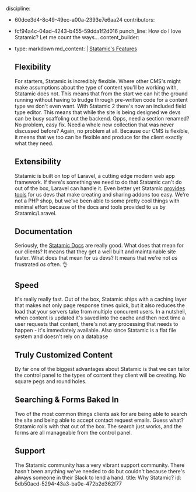 discipline:
  - 60dce3d4-8c49-49ec-a00a-2393e7e6aa24
contributors:
  - fcf94a4c-04ad-4243-b455-59dda1f2d016
punch_line: How do I love Statamic? Let me count the ways...
content_builder:
  - 
    type: markdown
    md_content: |
      [Statamic's Features](https://statamic.com/features)
      
      ## Flexibility
      
      For starters, Statamic is incredibly flexible. Where other CMS's might make assumptions about the type of content you'll be working with, Statamic does not. This means that from the start we can hit the ground running without having to trudge through pre-written code for a content type we don't even want. With Statamic 2 there's now an included field type editor. This means that while the site is being designed we devs can be busy scaffoling out the backend. Opps, need a section renamed? No problem, easy fix. Need a whole new collection that was never discussed before? Again, no problem at all. Because our CMS is flexible, it means that we too can be flexible and produce for the client exactly what they need.
      
      ## Extensibility
      
      Statamic is built on top of Laravel, a cutting edge modern web app framework. If there's something we need to do that Statamic can't do out of the box, Laravel can handle it. Even better yet Statamic [provides tools](https://docs.statamic.com/addons/getting-started) for us devs that make creating and sharing addons too easy. We're not a PHP shop, but we've been able to some pretty cool things with minimal effort because of the docs and tools provided to us by Statamic/Laravel.
      
      ## Documentation
      
      Seriously, the [Statamic Docs](https://docs.statamic.com/reference) are really good. What does that mean for our clients? It means that they get a well built and maintainable site faster. What does that mean for us devs? It means that we're not _as_ frustrated _as_ often. 👌
      
      ## Speed
      
      It's really really fast. Out of the box, Statamic ships with a caching layer that makes not only page response times quick, but it also reduces the load that your servers take from multiple concurent users. In a nutshell, when content is updated it's saved into the cache and then next time a user requests that content, there's not any processing that needs to happen - it's immediately available. Also since Statamic is a flat file system and doesn't rely on a database
      
      ## Truly Customized Content
      
      By far one of the biggest advantages about Statamic is that we can tailor the control panel to the types of content they client will be creating. No square pegs and round holes.
      
      ## Searching & Forms Baked In
      
      Two of the most common things clients ask for are being able to search the site and being able to accept contact request emails. Guess what? Statamic rolls with that out of the box. The search just works, and the forms are all manageable from the control panel.
      
      ## Support
      
      The Statamic community has a very vibrant support community. There hasn't been anything we've needed to do  but couldn't because there's always someone in their Slack to lend a hand.
title: Why Statamic?
id: 5db50acd-5294-43a3-ba0e-472b2d362f77
